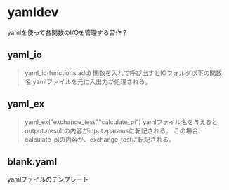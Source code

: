 # yamldev
yamlを使って各関数のI/Oを管理する習作？

## yaml_io

> yaml_io(functions.add)
関数を入れて呼び出すとIOフォルダ以下の関数名.yamlファイルを元に入出力が処理される。

## yaml_ex
> yaml_ex("exchange_test","calculate_pi")
yamlファイル名を与えるとoutput>resultの内容がinput>paramsに転記される。
この場合、calculate_piの内容が、exchange_testに転記される。

## blank.yaml
yamlファイルのテンプレート
